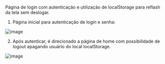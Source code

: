 Página de login com autenticação e utilização de localStorage para reflash da tela sem deslogar.

1) Página inicial para autenticação de login e senha:


![image](https://user-images.githubusercontent.com/66396885/157145127-c6936e18-b0fc-4e91-b585-033cb0c5e2f6.png)


2) Após autenticar, é direcionado a página de home com possibilidade de logout apagando usuário do local localStorage.

![image](https://user-images.githubusercontent.com/66396885/157145225-b8d23e3a-ea0d-48e4-83a6-3eeef2a0e6b3.png)
